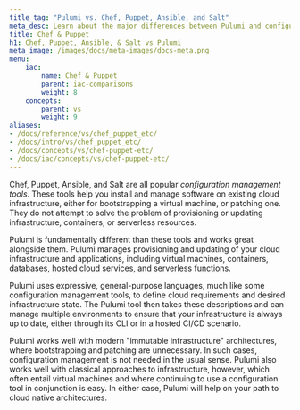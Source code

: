 ```yaml
---
title_tag: "Pulumi vs. Chef, Puppet, Ansible, and Salt"
meta_desc: Learn about the major differences between Pulumi and configuration management tools like Chef, Puppet, Ansible, Salt, and more.
title: Chef & Puppet
h1: Chef, Puppet, Ansible, & Salt vs Pulumi
meta_image: /images/docs/meta-images/docs-meta.png
menu:
    iac:
        name: Chef & Puppet
        parent: iac-comparisons
        weight: 8
    concepts:
        parent: vs
        weight: 9
aliases:
- /docs/reference/vs/chef_puppet_etc/
- /docs/intro/vs/chef_puppet_etc/
- /docs/concepts/vs/chef-puppet-etc/
- /docs/iac/concepts/vs/chef-puppet-etc/
---
```


Chef, Puppet, Ansible, and Salt are all popular _configuration management tools_. These tools help you install and
manage software on existing cloud infrastructure, either for bootstrapping a virtual machine, or patching one. They do
not attempt to solve the problem of provisioning or updating infrastructure, containers, or serverless resources.

Pulumi is fundamentally different than these tools and works great alongside them. Pulumi manages provisioning and
updating of your cloud infrastructure and applications, including virtual machines, containers, databases, hosted
cloud services, and serverless functions.

Pulumi uses expressive, general-purpose languages, much like some configuration management tools, to define cloud requirements and
desired infrastructure state. The Pulumi tool then takes these descriptions and can manage multiple environments to
ensure that your infrastructure is always up to date, either through its CLI or in a hosted CI/CD scenario.

Pulumi works well with modern "immutable infrastructure" architectures, where bootstrapping and patching are
unnecessary. In such cases, configuration management is not needed in the usual sense. Pulumi also works well with
classical approaches to infrastructure, however, which often entail virtual machines and where continuing to use a
configuration tool in conjunction is easy. In either case, Pulumi will help on your path to cloud native architectures.
